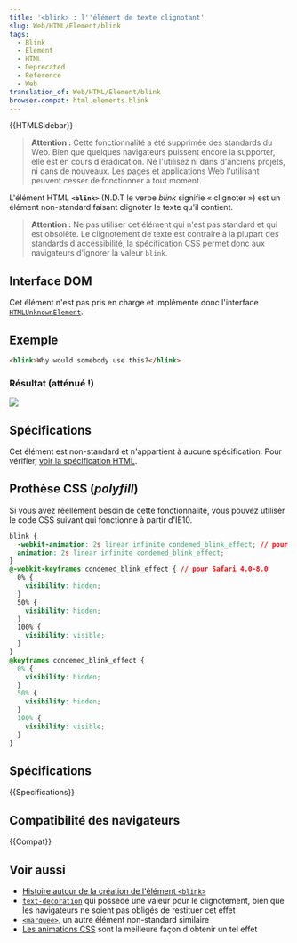 ```yaml
---
title: '<blink> : l''élément de texte clignotant'
slug: Web/HTML/Element/blink
tags:
  - Blink
  - Element
  - HTML
  - Deprecated
  - Reference
  - Web
translation_of: Web/HTML/Element/blink
browser-compat: html.elements.blink
---
```


{{HTMLSidebar}}

> **Attention :** Cette fonctionnalité a été supprimée des standards du Web. Bien que quelques navigateurs puissent encore la supporter, elle est en cours d'éradication. Ne l'utilisez ni dans d'anciens projets, ni dans de nouveaux. Les pages et applications Web l'utilisant peuvent cesser de fonctionner à tout moment.

L'élément HTML **`<blink>`** (N.D.T le verbe _blink_ signifie « clignoter ») est un élément non-standard faisant clignoter le texte qu'il contient.

> **Attention :** Ne pas utiliser cet élément qui n'est pas standard et qui est obsolète. Le clignotement de texte est contraire à la plupart des standards d'accessibilité, la spécification CSS permet donc aux navigateurs d'ignorer la valeur `blink`.

## Interface DOM

Cet élément n'est pas pris en charge et implémente donc l'interface [`HTMLUnknownElement`](/fr/docs/Web/API/HTMLUnknownElement).

## Exemple

```html
<blink>Why would somebody use this?</blink>
```

### Résultat (atténué !)

![](htmlblinkelement.gif)

## Spécifications

Cet élément est non-standard et n'appartient à aucune spécification. Pour vérifier, [voir la spécification HTML](https://www.whatwg.org/specs/web-apps/current-work/multipage/obsolete.html#non-conforming-features).

## Prothèse CSS (_polyfill_)

Si vous avez réellement besoin de cette fonctionnalité, vous pouvez utiliser le code CSS suivant qui fonctionne à partir d'IE10.

```css
blink {
  -webkit-animation: 2s linear infinite condemed_blink_effect; // pour Safari 4.0-8.0
  animation: 2s linear infinite condemed_blink_effect;
}
@-webkit-keyframes condemed_blink_effect { // pour Safari 4.0-8.0
  0% {
    visibility: hidden;
  }
  50% {
    visibility: hidden;
  }
  100% {
    visibility: visible;
  }
}
@keyframes condemed_blink_effect {
  0% {
    visibility: hidden;
  }
  50% {
    visibility: hidden;
  }
  100% {
    visibility: visible;
  }
}
```

## Spécifications

{{Specifications}}

## Compatibilité des navigateurs

{{Compat}}

## Voir aussi

- [Histoire autour de la création de l'élément `<blink>`](http://www.montulli.org/theoriginofthe%3Cblink%3Etag)
- [`text-decoration`](/fr/docs/Web/CSS/text-decoration) qui possède une valeur pour le clignotement, bien que les navigateurs ne soient pas obligés de restituer cet effet
- [`<marquee>`](/fr/docs/Web/HTML/Element/marquee), un autre élément non-standard similaire
- [Les animations CSS](/fr/docs/Web/CSS/CSS_Animations/Using_CSS_animations) sont la meilleure façon d'obtenir un tel effet
